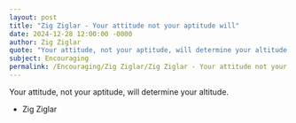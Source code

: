 ```yaml
---
layout: post
title: "Zig Ziglar - Your attitude not your aptitude will"
date: 2024-12-28 12:00:00 -0000
author: Zig Ziglar
quote: "Your attitude, not your aptitude, will determine your altitude."
subject: Encouraging
permalink: /Encouraging/Zig Ziglar/Zig Ziglar - Your attitude not your aptitude will
---
```


Your attitude, not your aptitude, will determine your altitude.

- Zig Ziglar
